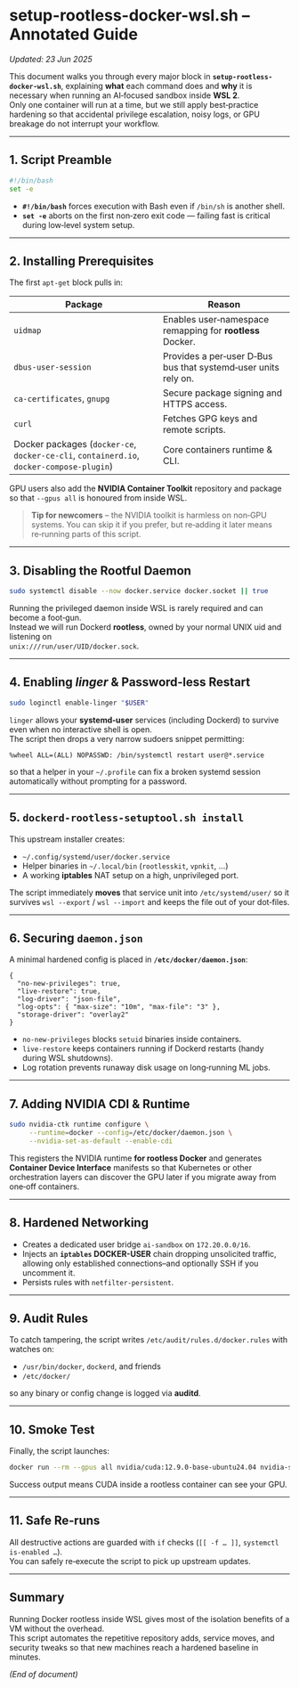 # setup-rootless-docker-wsl.sh – Annotated Guide  
*Updated: 23 Jun 2025*

This document walks you through every major block in **`setup-rootless-docker-wsl.sh`**, explaining **what** each command does and **why** it is necessary when running an AI‑focused sandbox inside **WSL 2**.  
Only one container will run at a time, but we still apply best‑practice hardening so that accidental privilege escalation, noisy logs, or GPU breakage do not interrupt your workflow.

---

## 1. Script Preamble  

```bash
#!/bin/bash
set -e
```

* **`#!/bin/bash`** forces execution with Bash even if `/bin/sh` is another shell.  
* **`set -e`** aborts on the first non‑zero exit code — failing fast is critical during low‑level system setup.

---

## 2. Installing Prerequisites  

The first `apt-get` block pulls in:

| Package | Reason |
|---------|--------|
| `uidmap` | Enables user‑namespace remapping for **rootless** Docker. |
| `dbus-user-session` | Provides a per‑user D‑Bus bus that systemd‑user units rely on. |
| `ca-certificates`, `gnupg` | Secure package signing and HTTPS access. |
| `curl` | Fetches GPG keys and remote scripts. |
| Docker packages (`docker-ce`, `docker-ce-cli`, `containerd.io`, `docker-compose-plugin`) | Core containers runtime & CLI. |

GPU users also add the **NVIDIA Container Toolkit** repository and package so that `--gpus all` is honoured from inside WSL.

> **Tip for newcomers** – the NVIDIA toolkit is harmless on non‑GPU systems. You can skip it if you prefer, but re‑adding it later means re‑running parts of this script.

---

## 3. Disabling the Rootful Daemon  

```bash
sudo systemctl disable --now docker.service docker.socket || true
```

Running the privileged daemon inside WSL is rarely required and can become a foot‑gun.  
Instead we will run Dockerd **rootless**, owned by your normal UNIX uid and listening on  
`unix:///run/user/UID/docker.sock`.

---

## 4. Enabling *linger* & Password‑less Restart  

```bash
sudo loginctl enable-linger "$USER"
```

`linger` allows your **systemd‑user** services (including Dockerd) to survive even when no interactive shell is open.  
The script then drops a very narrow sudoers snippet permitting:

```
%wheel ALL=(ALL) NOPASSWD: /bin/systemctl restart user@*.service
```

so that a helper in your `~/.profile` can fix a broken systemd session automatically without prompting for a password.

---

## 5. `dockerd-rootless-setuptool.sh install`  

This upstream installer creates:

* `~/.config/systemd/user/docker.service`  
* Helper binaries in `~/.local/bin` (`rootlesskit`, `vpnkit`, …)  
* A working **iptables** NAT setup on a high, unprivileged port.

The script immediately **moves** that service unit into `/etc/systemd/user/` so it survives `wsl --export` / `wsl --import` and keeps the file out of your dot‑files.

---

## 6. Securing `daemon.json`  

A minimal hardened config is placed in **`/etc/docker/daemon.json`**:

```jsonc
{
  "no-new-privileges": true,
  "live-restore": true,
  "log-driver": "json-file",
  "log-opts": { "max-size": "10m", "max-file": "3" },
  "storage-driver": "overlay2"
}
```

* `no-new-privileges` blocks `setuid` binaries inside containers.  
* `live-restore` keeps containers running if Dockerd restarts (handy during WSL shutdowns).  
* Log rotation prevents runaway disk usage on long‑running ML jobs.

---

## 7. Adding NVIDIA CDI & Runtime  

```bash
sudo nvidia-ctk runtime configure \
     --runtime=docker --config=/etc/docker/daemon.json \
     --nvidia-set-as-default --enable-cdi
```

This registers the NVIDIA runtime **for rootless Docker** and generates **Container Device Interface** manifests so that Kubernetes or other orchestration layers can discover the GPU later if you migrate away from one‑off containers.

---

## 8. Hardened Networking  

* Creates a dedicated user bridge `ai-sandbox` on `172.20.0.0/16`.  
* Injects an **`iptables` DOCKER-USER** chain dropping unsolicited traffic, allowing only established connections–and optionally SSH if you uncomment it.  
* Persists rules with `netfilter-persistent`.

---

## 9. Audit Rules  

To catch tampering, the script writes `/etc/audit/rules.d/docker.rules` with watches on:

* `/usr/bin/docker`, `dockerd`, and friends  
* `/etc/docker/`  

so any binary or config change is logged via **auditd**.

---

## 10. Smoke Test  

Finally, the script launches:

```bash
docker run --rm --gpus all nvidia/cuda:12.9.0-base-ubuntu24.04 nvidia-smi
```

Success output means CUDA inside a rootless container can see your GPU.

---

## 11. Safe Re‑runs  

All destructive actions are guarded with `if` checks (`[[ -f … ]]`, `systemctl is-enabled …`).  
You can safely re‑execute the script to pick up upstream updates.

---

## Summary  

Running Docker rootless inside WSL gives most of the isolation benefits of a VM without the overhead.  
This script automates the repetitive repository adds, service moves, and security tweaks so that new machines reach a hardened baseline in minutes.

*(End of document)*